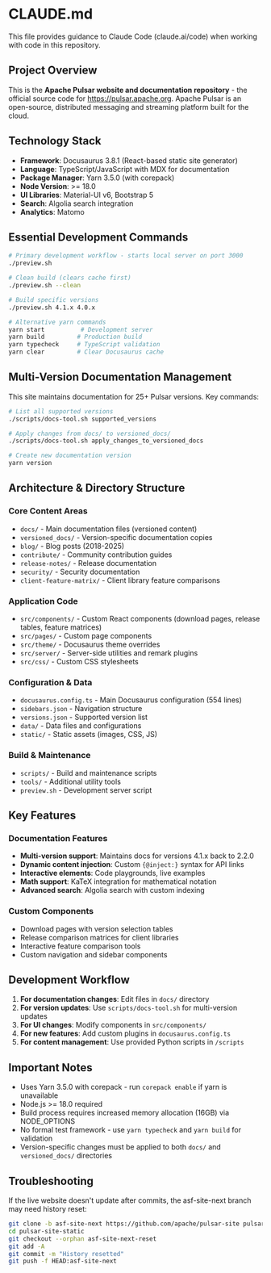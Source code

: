 # CLAUDE.md

This file provides guidance to Claude Code (claude.ai/code) when working with code in this repository.

## Project Overview

This is the **Apache Pulsar website and documentation repository** - the official source code for https://pulsar.apache.org. Apache Pulsar is an open-source, distributed messaging and streaming platform built for the cloud.

## Technology Stack

- **Framework**: Docusaurus 3.8.1 (React-based static site generator)
- **Language**: TypeScript/JavaScript with MDX for documentation
- **Package Manager**: Yarn 3.5.0 (with corepack)
- **Node Version**: >= 18.0
- **UI Libraries**: Material-UI v6, Bootstrap 5
- **Search**: Algolia search integration
- **Analytics**: Matomo

## Essential Development Commands

```bash
# Primary development workflow - starts local server on port 3000
./preview.sh

# Clean build (clears cache first)
./preview.sh --clean

# Build specific versions
./preview.sh 4.1.x 4.0.x

# Alternative yarn commands
yarn start          # Development server
yarn build         # Production build
yarn typecheck     # TypeScript validation
yarn clear         # Clear Docusaurus cache
```

## Multi-Version Documentation Management

This site maintains documentation for 25+ Pulsar versions. Key commands:

```bash
# List all supported versions
./scripts/docs-tool.sh supported_versions

# Apply changes from docs/ to versioned_docs/
./scripts/docs-tool.sh apply_changes_to_versioned_docs

# Create new documentation version
yarn version
```

## Architecture & Directory Structure

### Core Content Areas
- `docs/` - Main documentation files (versioned content)
- `versioned_docs/` - Version-specific documentation copies
- `blog/` - Blog posts (2018-2025)
- `contribute/` - Community contribution guides
- `release-notes/` - Release documentation
- `security/` - Security documentation
- `client-feature-matrix/` - Client library feature comparisons

### Application Code
- `src/components/` - Custom React components (download pages, release tables, feature matrices)
- `src/pages/` - Custom page components
- `src/theme/` - Docusaurus theme overrides
- `src/server/` - Server-side utilities and remark plugins
- `src/css/` - Custom CSS stylesheets

### Configuration & Data
- `docusaurus.config.ts` - Main Docusaurus configuration (554 lines)
- `sidebars.json` - Navigation structure
- `versions.json` - Supported version list
- `data/` - Data files and configurations
- `static/` - Static assets (images, CSS, JS)

### Build & Maintenance
- `scripts/` - Build and maintenance scripts
- `tools/` - Additional utility tools
- `preview.sh` - Development server script

## Key Features

### Documentation Features
- **Multi-version support**: Maintains docs for versions 4.1.x back to 2.2.0
- **Dynamic content injection**: Custom `{@inject:}` syntax for API links
- **Interactive elements**: Code playgrounds, live examples
- **Math support**: KaTeX integration for mathematical notation
- **Advanced search**: Algolia search with custom indexing

### Custom Components
- Download pages with version selection tables
- Release comparison matrices for client libraries
- Interactive feature comparison tools
- Custom navigation and sidebar components

## Development Workflow

1. **For documentation changes**: Edit files in `docs/` directory
2. **For version updates**: Use `scripts/docs-tool.sh` for multi-version updates
3. **For UI changes**: Modify components in `src/components/`
4. **For new features**: Add custom plugins in `docusaurus.config.ts`
5. **For content management**: Use provided Python scripts in `/scripts`

## Important Notes

- Uses Yarn 3.5.0 with corepack - run `corepack enable` if yarn is unavailable
- Node.js >= 18.0 required
- Build process requires increased memory allocation (16GB) via NODE_OPTIONS
- No formal test framework - use `yarn typecheck` and `yarn build` for validation
- Version-specific changes must be applied to both `docs/` and `versioned_docs/` directories

## Troubleshooting

If the live website doesn't update after commits, the asf-site-next branch may need history reset:
```bash
git clone -b asf-site-next https://github.com/apache/pulsar-site pulsar-site-static
cd pulsar-site-static
git checkout --orphan asf-site-next-reset
git add -A
git commit -m "History resetted"
git push -f HEAD:asf-site-next
```
